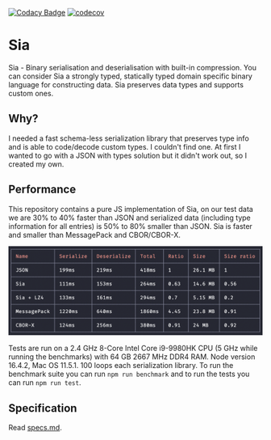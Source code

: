 [![Codacy Badge](https://app.codacy.com/project/badge/Grade/61f392c96c49481ba4c7d3f109db2fdc)](https://www.codacy.com/gh/pouya-eghbali/sia/dashboard?utm_source=github.com&amp;utm_medium=referral&amp;utm_content=pouya-eghbali/sia&amp;utm_campaign=Badge_Grade)
[![codecov](https://codecov.io/gh/pouya-eghbali/sia/branch/master/graph/badge.svg?token=PCX0CJEW0A)](https://codecov.io/gh/pouya-eghbali/sia)

# Sia

Sia - Binary serialisation and deserialisation with built-in compression. You can consider Sia a strongly typed,
statically typed domain specific binary language for constructing data. Sia preserves data types and supports custom ones.

## Why?

I needed a fast schema-less serialization library that preserves type info and is able to code/decode custom types.
I couldn't find one. At first I wanted to go with a JSON with types solution but it didn't work out, so
I created my own.

## Performance

This repository contains a pure JS implementation of Sia, on our test data we are 30% to 40% faster than JSON
and serialized data (including type information for all entries) is 50% to 80% smaller than JSON. Sia is faster
and smaller than MessagePack and CBOR/CBOR-X.

![Sia](./fast.png)

Tests are run on a 2.4 GHz 8-Core Intel Core i9-9980HK CPU (5 GHz while running the benchmarks)
with 64 GB 2667 MHz DDR4 RAM. Node version 16.4.2, Mac OS 11.5.1. 100 loops each serialization library.
To run the benchmark suite you can run `npm run benchmark` and to run the tests you can run `npm run test`.

## Specification

Read [specs.md](specs.md).
